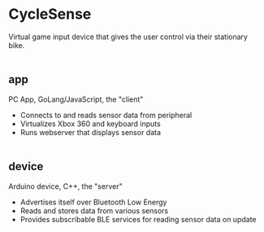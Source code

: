 # CycleSense
Virtual game input device that gives the user control via their stationary bike.<br><br>


## **app**
PC App, GoLang/JavaScript, the "client"
  - Connects to and reads sensor data from peripheral
  - Virtualizes Xbox 360 and keyboard inputs
  - Runs webserver that displays sensor data<br><br>
  
  
## **device**
Arduino device, C++, the "server"
  - Advertises itself over Bluetooth Low Energy
  - Reads and stores data from various sensors
  - Provides subscribable BLE services for reading sensor data on update
